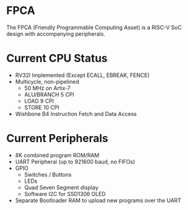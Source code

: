 # FPCA
The FPCA (Friendly Programmable Computing Asset) is a RISC-V SoC design with accompanying peripherals.

# Current CPU Status
- RV32I Implemented (Except ECALL, EBREAK, FENCE)
- Multicycle, non-pipelined
    - 50 MHz on Artix-7
    - ALU/BRANCH 5 CPI
    - LOAD 9 CPI
    - STORE 10 CPI
- Wishbone B4 Instruction Fetch and Data Access

# Current Peripherals
- 8K combined program ROM/RAM
- UART Peripheral (up to 921600 baud, no FIFOs)
- GPIO
    - Switches / Buttons
    - LEDs
    - Quad Seven Segment display
    - Software I2C for SSD1306 OLED
- Separate Bootloader RAM to upload new programs over the UART

